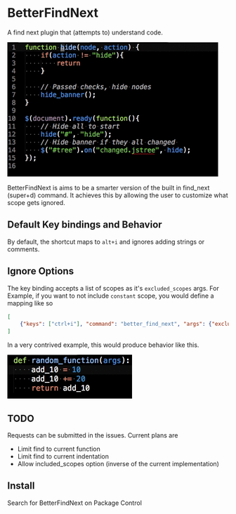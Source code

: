 # BetterFindNext

A find next plugin that (attempts to) understand code.


![Not found](add_next.gif)


BetterFindNext is aims to be a smarter version of the built in find_next (super+d) command. It achieves this by allowing the user to customize what scope gets ignored. 


## Default Key bindings and Behavior 

By default, the shortcut maps to `alt+i` and ignores adding strings or comments. 

## Ignore Options
The key binding accepts a list of scopes as it's `excluded_scopes` args. For Example, if you want to not include `constant` scope, you would define a mapping like so 
```json
[
    {"keys": ["ctrl+i"], "command": "better_find_next", "args": {"excluded_scopes": ["constant"]}},
]
```

In a very contrived example, this would produce behavior like this.

![Not found](filter_constants.gif)



## TODO
Requests can be submitted in the issues. Current plans are
- Limit find to current function 
- Limit find to current indentation 
- Allow included_scopes option (inverse of the current implementation) 

## Install
Search for BetterFindNext on Package Control